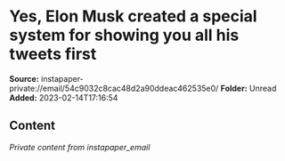 # Yes, Elon Musk created a special system for showing you all his tweets first

**Source:** instapaper-private://email/54c9032c8cac48d2a90ddeac462535e0/
**Folder:** Unread
**Added:** 2023-02-14T17:16:54




## Content
*Private content from instapaper_email*

